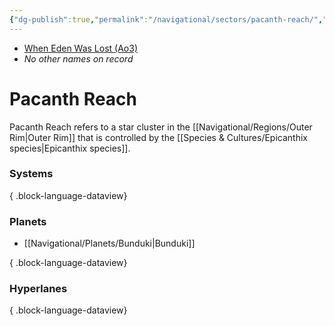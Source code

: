 ```yaml
---
{"dg-publish":true,"permalink":"/navigational/sectors/pacanth-reach/","tags":["map","sector","outerrim"]}
---
```


- [When Eden Was Lost (Ao3)](https://archiveofourown.org/works/19334440/chapters/45992584)
- *No other names on record*
# Pacanth Reach

Pacanth Reach refers to a star cluster in the [[Navigational/Regions/Outer Rim\|Outer Rim]] that is controlled by the [[Species & Cultures/Epicanthix species\|Epicanthix species]].

### Systems

{ .block-language-dataview}
### Planets
- [[Navigational/Planets/Bunduki\|Bunduki]]

{ .block-language-dataview}
### Hyperlanes

{ .block-language-dataview}